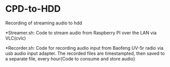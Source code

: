 # CPD-to-HDD
Recording of streaming audio to hdd

*Streamer.sh: Code to stream audio from Raspberry PI over the LAN via VLC(cvlc)

*Recorder.sh: Code for recording audio input from Baofeng UV-5r radio via usb audio input adapter. The recorded files are timestampted, then saved to a separate file, every hour{Code to consume and store audio}
